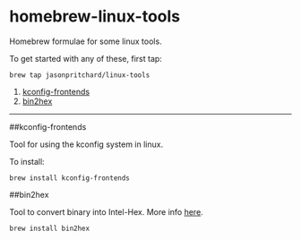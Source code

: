 homebrew-linux-tools
===================

Homebrew formulae for some linux tools.

To get started with any of these, first tap:

    brew tap jasonpritchard/linux-tools

1. [kconfig-frontends](#kconfig-frontends)
2. [bin2hex](#bin2hex)

---

##kconfig-frontends

Tool for using the kconfig system in linux.

To install:

    brew install kconfig-frontends

##bin2hex

Tool to convert binary into Intel-Hex. More info [here](http://www.headcrashers.org/comp/programs/bin2hex.html).

    brew install bin2hex

